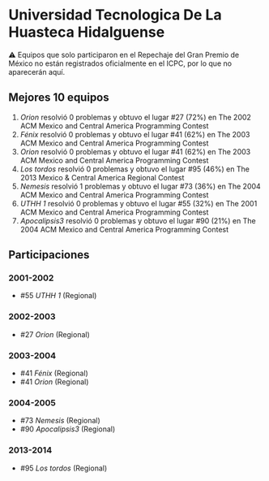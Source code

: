 # Universidad Tecnologica De La Huasteca Hidalguense

:warning: Equipos que solo participaron en el Repechaje del Gran Premio de México no están registrados oficialmente en el ICPC, por lo que no aparecerán aquí.

## Mejores 10 equipos

1. _Orion_ resolvió 0 problemas y obtuvo el lugar #27 (72%) en The 2002 ACM Mexico and Central America Programming Contest
1. _Fénix_ resolvió 0 problemas y obtuvo el lugar #41 (62%) en The 2003 ACM Mexico and Central America Programming Contest
1. _Orion_ resolvió 0 problemas y obtuvo el lugar #41 (62%) en The 2003 ACM Mexico and Central America Programming Contest
1. _Los tordos_ resolvió 0 problemas y obtuvo el lugar #95 (46%) en The 2013 Mexico & Central America Regional Contest
1. _Nemesis_ resolvió 1 problemas y obtuvo el lugar #73 (36%) en The 2004 ACM Mexico and Central America Programming Contest
1. _UTHH 1_ resolvió 0 problemas y obtuvo el lugar #55 (32%) en The 2001 ACM Mexico and Central America Programming Contest
1. _Apocalipsis3_ resolvió 0 problemas y obtuvo el lugar #90 (21%) en The 2004 ACM Mexico and Central America Programming Contest

## Participaciones

### 2001-2002

- #55 _UTHH 1_ (Regional)

### 2002-2003

- #27 _Orion_ (Regional)

### 2003-2004

- #41 _Fénix_ (Regional)
- #41 _Orion_ (Regional)

### 2004-2005

- #73 _Nemesis_ (Regional)
- #90 _Apocalipsis3_ (Regional)

### 2013-2014

- #95 _Los tordos_ (Regional)



